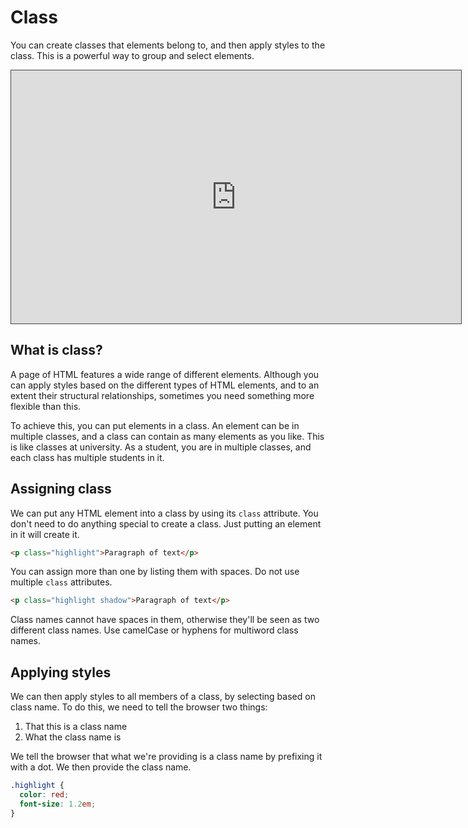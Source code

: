 # Class

You can create classes that elements belong to, and then apply styles to the class. This is a powerful way to group and select elements.

<iframe src="https://dmureplay.cloud.panopto.eu/Panopto/Pages/Embed.aspx?id=3833cde5-5a0e-4e79-9aea-ac6900cddbb5&autoplay=false&offerviewer=true&showtitle=true&showbrand=false&start=0&interactivity=all" height="405" width="720" style="border: 1px solid #464646;" allowfullscreen allow="autoplay"></iframe>

## What is class?

A page of HTML features a wide range of different elements. Although you can apply styles based on the different types of HTML elements, and to an extent their structural relationships, sometimes you need something more flexible than this.

To achieve this, you can put elements in a class. An element can be in multiple classes, and a class can contain as many elements as you like. This is like classes at university. As a student, you are in multiple classes, and each class has multiple students in it.

## Assigning class

We can put any HTML element into a class by using its `class` attribute. You don't need to do anything special to create a class. Just putting an element in it will create it.

```HTML
<p class="highlight">Paragraph of text</p>
```

You can assign more than one by listing them with spaces. Do not use multiple `class` attributes.

```HTML
<p class="highlight shadow">Paragraph of text</p>
```

Class names cannot have spaces in them, otherwise they'll be seen as two different class names. Use camelCase or hyphens for multiword class names.

## Applying styles

We can then apply styles to all members of a class, by selecting based on class name. To do this, we need to tell the browser two things:

1. That this is a class name
2. What the class name is

We tell the browser that what we're providing is a class name by prefixing it with a dot. We then provide the class name.

```CSS
.highlight {
  color: red;
  font-size: 1.2em;
}
```
